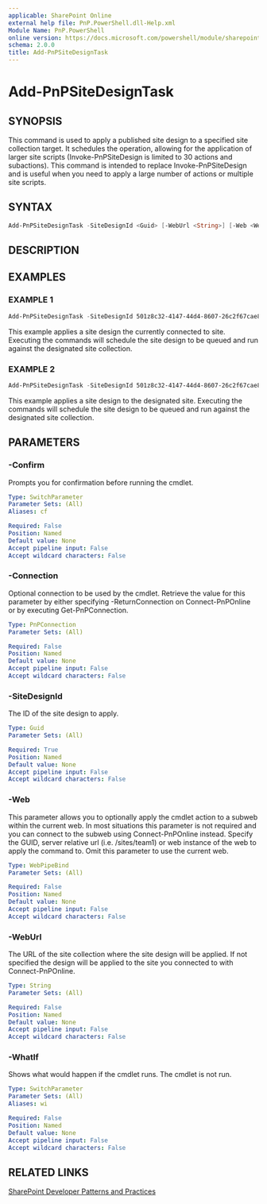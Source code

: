 ```yaml
---
applicable: SharePoint Online
external help file: PnP.PowerShell.dll-Help.xml
Module Name: PnP.PowerShell
online version: https://docs.microsoft.com/powershell/module/sharepoint-pnp/add-pnpsitedesigntask
schema: 2.0.0
title: Add-PnPSiteDesignTask
---
```


# Add-PnPSiteDesignTask

## SYNOPSIS
This command is used to apply a published site design to a specified site collection target. It schedules the operation, allowing for the application of larger site scripts (Invoke-PnPSiteDesign is limited to 30 actions and subactions).
This command is intended to replace Invoke-PnPSiteDesign and is useful when you need to apply a large number of actions or multiple site scripts.

## SYNTAX

```powershell
Add-PnPSiteDesignTask -SiteDesignId <Guid> [-WebUrl <String>] [-Web <WebPipeBind>] [-Connection <PnPConnection>]
```

## DESCRIPTION

## EXAMPLES

### EXAMPLE 1
```powershell
Add-PnPSiteDesignTask -SiteDesignId 501z8c32-4147-44d4-8607-26c2f67cae82
```

This example applies a site design the currently connected to site. Executing the commands will schedule the site design to be queued and run against the designated site collection.

### EXAMPLE 2
```powershell
Add-PnPSiteDesignTask -SiteDesignId 501z8c32-4147-44d4-8607-26c2f67cae82 -WebUrl "https://contoso.sharepoint.com/sites/project"
```

This example applies a site design to the designated site. Executing the commands will schedule the site design to be queued and run against the designated site collection.

## PARAMETERS

### -Confirm
Prompts you for confirmation before running the cmdlet.

```yaml
Type: SwitchParameter
Parameter Sets: (All)
Aliases: cf

Required: False
Position: Named
Default value: None
Accept pipeline input: False
Accept wildcard characters: False
```

### -Connection
Optional connection to be used by the cmdlet. Retrieve the value for this parameter by either specifying -ReturnConnection on Connect-PnPOnline or by executing Get-PnPConnection.

```yaml
Type: PnPConnection
Parameter Sets: (All)

Required: False
Position: Named
Default value: None
Accept pipeline input: False
Accept wildcard characters: False
```

### -SiteDesignId
The ID of the site design to apply.

```yaml
Type: Guid
Parameter Sets: (All)

Required: True
Position: Named
Default value: None
Accept pipeline input: False
Accept wildcard characters: False
```

### -Web
This parameter allows you to optionally apply the cmdlet action to a subweb within the current web. In most situations this parameter is not required and you can connect to the subweb using Connect-PnPOnline instead. Specify the GUID, server relative url (i.e. /sites/team1) or web instance of the web to apply the command to. Omit this parameter to use the current web.

```yaml
Type: WebPipeBind
Parameter Sets: (All)

Required: False
Position: Named
Default value: None
Accept pipeline input: False
Accept wildcard characters: False
```

### -WebUrl
The URL of the site collection where the site design will be applied. If not specified the design will be applied to the site you connected to with Connect-PnPOnline.

```yaml
Type: String
Parameter Sets: (All)

Required: False
Position: Named
Default value: None
Accept pipeline input: False
Accept wildcard characters: False
```

### -WhatIf
Shows what would happen if the cmdlet runs. The cmdlet is not run.

```yaml
Type: SwitchParameter
Parameter Sets: (All)
Aliases: wi

Required: False
Position: Named
Default value: None
Accept pipeline input: False
Accept wildcard characters: False
```

## RELATED LINKS

[SharePoint Developer Patterns and Practices](https://aka.ms/sppnp)